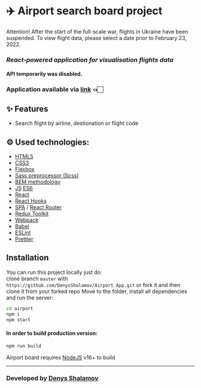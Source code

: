 # ✈️ Airport search board project

Attention! After the start of the full-scale war, flights in Ukraine have been suspended. To view flight data, please select a date prior to February 23, 2022.

### _React-powered application for visualisation flights data_
#### API temporarily was disabled.

### Application available via [link](https://leafy-babka-c52edd.netlify.app/) 👈🏻

## ✨ Features

- Search flight by airline, destionation or flight code

## ⚙️ Used technologies:

- [HTML5](https://en.wikipedia.org/wiki/HTML5)
- [CSS3](https://en.wikipedia.org/wiki/CSS)
- [Flexbox](https://en.wikipedia.org/wiki/CSS_Flexible_Box_Layout)
- [Sass preprocessor (Scss)](https://sass-lang.com/)
- [BEM methodology](https://en.bem.info/methodology/)
- [JS](https://en.wikipedia.org/wiki/JavaScript) [ES6](https://www.ecma-international.org/publications-and-standards/standards/ecma-262/)
- [React](https://reactjs.org/)
- [React Hooks](https://reactjs.org/docs/hooks-faq.html#gatsby-focus-wrapper)
- [SPA](https://en.wikipedia.org/wiki/Single-page_application) / [React Router](https://reactrouter.com/en/main)
- [Redux Toolkit](https://redux-toolkit.js.org/)
- [Webpack](https://webpack.js.org/)
- [Babel](https://babeljs.io/)
- [ESLint](https://eslint.org/)
- [Prettier](https://prettier.io/)

## Installation
You can run this project locally just do:  
clone branch  ```master``` with ```https://github.com/DenysShalamov/Airport_App.git``` or fork it and then clone it from your forked repo
Move to the folder, install all dependencies and run the server:

```sh
cd airport
npm i
npm start
```

#### In order to build production version:

```sh
npm run build
```

Airport board requires [NodeJS](https://nodejs.org/) v16+ to build

<hr/>


### Developed by [Denys Shalamov](https://github.com/DenysShalamov/)
